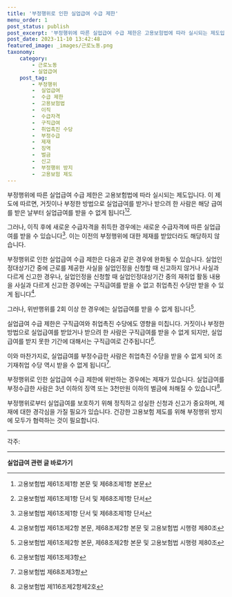 ```yaml
---
title: '부정행위로 인한 실업급여 수급 제한'
menu_order: 1
post_status: publish
post_excerpt: '부정행위에 따른 실업급여 수급 제한은 고용보험법에 따라 실시되는 제도입니다. 이 제도에 따르면, 거짓이나 부정한 방법으로 실업급여를 받거나 받으려 한 사람은 해당 급여를 받은 날부터 실업급여를 받을 수 없게 됩니다  1   2 .'
post_date: 2023-11-10 13:42:48
featured_image: _images/근로노동.png
taxonomy:
    category:
        - 근로노동
        - 실업급여
    post_tag:
        - 부정행위
        -  실업급여
        -  수급 제한
        -  고용보험법
        -  이직
        -  수급자격
        -  구직급여
        -  취업촉진 수당
        -  부정수급
        -  제재
        -  징역
        -  벌금
        -  신고
        -  부정행위 방지
        -  고용보험 제도
---
```



부정행위에 따른 실업급여 수급 제한은 고용보험법에 따라 실시되는 제도입니다. 이 제도에 따르면, 거짓이나 부정한 방법으로 실업급여를 받거나 받으려 한 사람은 해당 급여를 받은 날부터 실업급여를 받을 수 없게 됩니다[^1][^2].

그러나, 이직 후에 새로운 수급자격을 취득한 경우에는 새로운 수급자격에 따른 실업급여를 받을 수 있습니다[^2]. 이는 이전의 부정행위에 대한 제재를 받았더라도 해당하지 않습니다.

부정행위로 인한 실업급여 수급 제한은 다음과 같은 경우에 완화될 수 있습니다. 실업인정대상기간 중에 근로를 제공한 사실을 실업인정을 신청할 때 신고하지 않거나 사실과 다르게 신고한 경우나, 실업인정을 신청할 때 실업인정대상기간 중의 재취업 활동 내용을 사실과 다르게 신고한 경우에는 구직급여를 받을 수 없고 취업촉진 수당만 받을 수 있게 됩니다[^3].

그러나, 위반행위를 2회 이상 한 경우에는 실업급여를 받을 수 없게 됩니다[^3].

실업급여 수급 제한은 구직급여와 취업촉진 수당에도 영향을 미칩니다. 거짓이나 부정한 방법으로 실업급여를 받았거나 받으려 한 사람은 구직급여를 받을 수 없게 되지만, 실업급여를 받지 못한 기간에 대해서는 구직급여로 간주됩니다[^4].

이와 마찬가지로, 실업급여를 부정수급한 사람은 취업촉진 수당을 받을 수 없게 되어 조기재취업 수당 역시 받을 수 없게 됩니다[^5].

부정행위로 인한 실업급여 수급 제한에 위반하는 경우에는 제재가 있습니다. 실업급여를 부정수급한 사람은 3년 이하의 징역 또는 3천만원 이하의 벌금에 처해질 수 있습니다[^6].

부정행위로부터 실업급여를 보호하기 위해 정직하고 성실한 신청과 신고가 중요하며, 제재에 대한 경각심을 가질 필요가 있습니다. 건강한 고용보험 제도를 위해 부정행위 방지에 모두가 협력하는 것이 필요합니다.

---
각주:
[^1]: 고용보험법 제61조제1항 본문 및 제68조제1항 본문
[^2]: 고용보험법 제61조제1항 단서 및 제68조제1항 단서
[^3]: 고용보험법 제61조제2항 본문, 제68조제2항 본문 및 고용보험법 시행령 제80조
[^4]: 고용보험법 제61조제3항
[^5]: 고용보험법 제68조제3항
[^6]: 고용보험법 제116조제2항제2호

[고용보험법]: http://www.law.go.kr/main.html
[고용보험법 시행령]: http://www.law.go.kr/main.html
<!-- wp:separator -->
<hr class="wp-block-separator has-alpha-channel-opacity"/>
<!-- /wp:separator -->

<!-- wp:group {"backgroundColor":"base","layout":{"type":"constrained"}} -->
<div class="wp-block-group has-base-background-color has-background"><!-- wp:paragraph {"align":"center","fontSize":"medium"} -->
<p class="has-text-align-center has-large-font-size"><strong>실업급여 관련 글 바로가기</strong></p>
<!-- /wp:paragraph -->


<!-- wp:latest-posts
{"categories":[{"id":10977,"count":19,"description":"","link":"https://uknowlaw.com/category/%ec%8b%a4%ec%97%85%ea%b8%89%ec%97%ac/","name":"실업급여","slug":"실업급여","taxonomy":"category","parent":0,"meta":[],"_links":{"self":[{"href":"https://uknowlaw.com/wp-json/wp/v2/categories/10977"}],"collection":[{"href":"https://uknowlaw.com/wp-json/wp/v2/categories"}],"about":[{"href":"https://uknowlaw.com/wp-json/wp/v2/taxonomies/category"}],"wp:post_type":[{"href":"https://uknowlaw.com/wp-json/wp/v2/posts?categories=10977"}],"curies":[{"name":"wp","href":"https://api.w.org/{rel}","templated":true}]}}],"postsToShow":100,"excerptLength":28,"postLayout":"grid","columns":2,"featuredImageAlign":"left","featuredImageSizeSlug":"large","fontSize":"small"} /--></div>
<!-- /wp:group -->